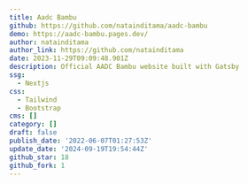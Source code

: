 ```yaml
---
title: Aadc Bambu
github: https://github.com/natainditama/aadc-bambu
demo: https://aadc-bambu.pages.dev/
author: natainditama
author_link: https://github.com/natainditama
date: 2023-11-29T09:09:48.901Z
description: Official AADC Bambu website built with Gatsby
ssg:
  - Nextjs
css:
  - Tailwind
  - Bootstrap
cms: []
category: []
draft: false
publish_date: '2022-06-07T01:27:53Z'
update_date: '2024-09-19T19:54:44Z'
github_star: 18
github_fork: 1
---
```

